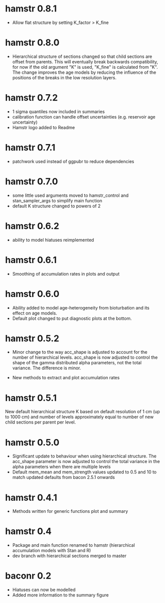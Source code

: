 # hamstr 0.8.1

* Allow flat structure by setting K_factor > K_fine

# hamstr 0.8.0

* Hierarchical structure of sections changed so that child sections are offset from parents. This will eventually break backwards compatibility, for now if the old argument "K" is used, "K_fine" is calculated from "K". The change improves the age models by reducing the influence of the positions of the breaks in the low resolution layers.

# hamstr 0.7.2

* 1 sigma quantiles now included in summaries
* calibration function can handle offset uncertainties (e.g. reservoir age uncertainty)
* Hamstr logo added to Readme

# hamstr 0.7.1

* patchwork used instead of ggpubr to reduce dependencies

# hamstr 0.7.0

* some little used arguments moved to hamstr_control and stan_sampler_args to simplify main function 
* default K structure changed to powers of 2

# hamstr 0.6.2

* ability to model hiatuses reimplemented 

# hamstr 0.6.1

* Smoothing of accumulation rates in plots and output


# hamstr 0.6.0

* Ability added to model age-heterogeneity from bioturbation and its effect on age models.
* Default plot changed to put diagnostic plots at the bottom.


# hamstr 0.5.2

* Minor change to the way acc_shape is adjusted to account for the number of hierarchical levels. acc_shape is now adjusted to control the shape of the gamma distributed alpha parameters, not the total variance. The difference is minor.

* New methods to extract and plot accumulation rates


# hamstr 0.5.1

New default hierarchical structure K based on default resolution of 1 cm (up to 1000 cm)
and number of levels approximately equal to number of new child sections per parent per level.


# hamstr 0.5.0

* Significant update to behaviour when using hierarchical structure. The acc_shape 
parameter is now adjusted to control the total variance in the alpha parameters 
when there are multiple levels
* Default mem_mean and mem_strength values updated to 0.5 and 10 to match 
updated defaults from bacon 2.5.1 onwards


# hamstr 0.4.1

* Methods written for generic functions plot and summary


# hamstr 0.4

* Package and main function renamed to hamstr (hierarchical accumulation models with Stan and R)
* dev branch with hierarchical sections merged to master


# baconr 0.2

* Hiatuses can now be modelled
* Added more information to the summary figure